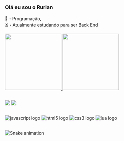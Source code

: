### Olá eu sou o Rurian
💸・Programação,<br>
⏳・Atualmente estudando para ser Back End <br>

<div>
<a href="https://github.com/rurianjost">
<img height="180em" src="https://github-readme-stats.vercel.app/api?username=rurianjost&show_icons=true&theme=midnight-purple&include_all_commits=true&count_private=true">
<img height="180em" src="https://github-readme-stats.vercel.app/api/top-langs/?username=rurianjost&layout=compact&langs_count=16&theme=midnight-purple">
</div>

##
<div>
<a href="https://discord.gg/CZaYaJGcMP" target="_blank"><img src="https://img.shields.io/badge/Discord-7289DA?style=for-the-badge&logo=discord&logoColor=white"></a>
<a href="https://www.instagram.com/rurianjost" target="_blank"><img src="https://img.shields.io/badge/Instagram-E4405F?style=for-the-badge&logo=instagram&logoColor=white"></a>
</div>

##

<div>
<img src="https://img.shields.io/badge/JavaScript-F7DF1E?style=for-the-badge&logo=javascript&logoColor=black" alt="javascript logo">
<img src="https://img.shields.io/badge/HTML5-E34F26?style=for-the-badge&logo=html5&logoColor=white" alt="html5 logo">
<img src="https://img.shields.io/badge/CSS3-1572B6?style=for-the-badge&logo=css3&logoColor=white" alt="css3 logo">
<img src="https://img.shields.io/badge/Lua-2C2D72?style=for-the-badge&logo=lua&logoColor=white" alt="lua logo">
</div><br>
  
![Snake animation](https://github.com/rurianjost/rurianjost/blob/output/github-contribution-grid-snake.svg)
